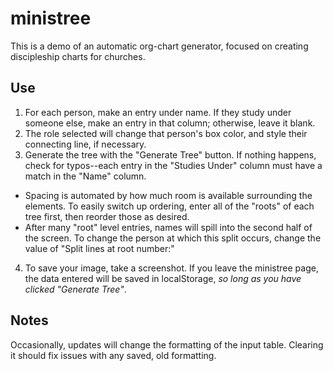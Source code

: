 # ministree
This is a demo of an automatic org-chart generator, focused on creating discipleship charts for churches.

## Use
1. For each person, make an entry under name. If they study under someone else, make an entry in that column; otherwise, leave it blank.
2. The role selected will change that person's box color, and style their connecting line, if necessary.
3. Generate the tree with the "Generate Tree" button. If nothing happens, check for typos--each entry in the "Studies Under" column must have a match in the "Name" column.

 * Spacing is automated by how much room is available surrounding the elements. To easily switch up ordering, enter all of the "roots" of each tree first, then reorder those as desired.
 * After many "root" level entries, names will spill into the second half of the screen. To change the person at which this split occurs, change the value of "Split lines at root number:"

4. To save your image, take a screenshot. If you leave the ministree page, the data entered will be saved in localStorage, *so long as you have clicked "Generate Tree"*.

## Notes
Occasionally, updates will change the formatting of the input table. Clearing it should fix issues with any saved, old formatting.